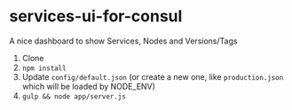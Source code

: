 # services-ui-for-consul
A nice dashboard to show Services, Nodes and Versions/Tags

1. Clone
2. `npm install`
3. Update `config/default.json` (or create a new one, like `production.json` which will be loaded by NODE_ENV)
4. `gulp && node app/server.js`
